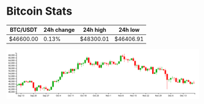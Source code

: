 # Bitcoin Stats

BTC/USDT|24h change|24h high|24h low|
|---|---|---|---|
|$46600.00|0.13%|$48300.01|$46406.91|

<img src="./chart.svg">
